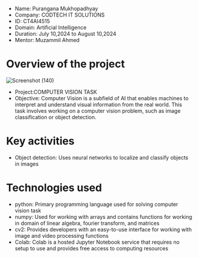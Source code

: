 * Name: Purangana Mukhopadhyay 
* Company: CODTECH IT SOLUTIONS 
* ID: CT4AI4515 
* Domain: Artificial Intelligence 
* Duration: July 10,2024 to August 10,2024 
* Mentor: Muzammil Ahmed
# Overview of the project
![Screenshot (140)](https://github.com/user-attachments/assets/45a25487-655c-4123-bda0-f6843deca79a)
* Project:COMPUTER VISION TASK
* Objective: Computer Vision is a subfield of AI that enables machines to interpret and understand visual information from the real world. This task involves
  working on a computer vision problem, such as image classification or object detection.
# Key activities
* Object detection: Uses neural networks to localize and classify objects in images
# Technologies used
* python: Primary programming language used for solving computer vision task
* numpy: Used for working with arrays and contains functions for working in domain of linear algebra, fourier transform, and matrices
* cv2: Provides developers with an easy-to-use interface for working with image and video processing functions
* Colab: Colab is a hosted Jupyter Notebook service that requires no setup to use and provides free access to computing resources
  
